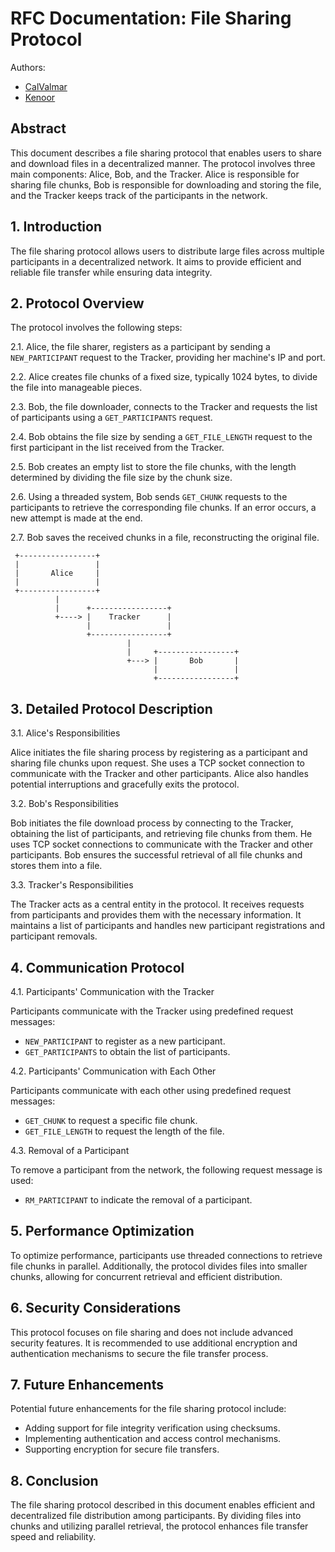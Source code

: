 # RFC Documentation: File Sharing Protocol

Authors:
- [CalValmar](https://github.com/CalValmar)
- [Kenoor](https://github.com/bxsic-fr)

## Abstract

This document describes a file sharing protocol that enables users to share and download files in a decentralized manner. The protocol involves three main components: Alice, Bob, and the Tracker. Alice is responsible for sharing file chunks, Bob is responsible for downloading and storing the file, and the Tracker keeps track of the participants in the network.

## 1. Introduction

The file sharing protocol allows users to distribute large files across multiple participants in a decentralized network. It aims to provide efficient and reliable file transfer while ensuring data integrity.

## 2. Protocol Overview

The protocol involves the following steps:

2.1. Alice, the file sharer, registers as a participant by sending a `NEW_PARTICIPANT` request to the Tracker, providing her machine's IP and port.

2.2. Alice creates file chunks of a fixed size, typically 1024 bytes, to divide the file into manageable pieces.

2.3. Bob, the file downloader, connects to the Tracker and requests the list of participants using a `GET_PARTICIPANTS` request.

2.4. Bob obtains the file size by sending a `GET_FILE_LENGTH` request to the first participant in the list received from the Tracker.

2.5. Bob creates an empty list to store the file chunks, with the length determined by dividing the file size by the chunk size.

2.6. Using a threaded system, Bob sends `GET_CHUNK` requests to the participants to retrieve the corresponding file chunks. If an error occurs, a new attempt is made at the end.

2.7. Bob saves the received chunks in a file, reconstructing the original file.

```
 +-----------------+
 |                 |
 |       Alice     |
 |                 |
 +-----------------+
          |
          |      +-----------------+
          +----> |    Tracker      |
                 |                 |
                 +-----------------+
                          |
                          |     +-----------------+
                          +---> |       Bob       |
                                |                 |
                                +-----------------+
```


## 3. Detailed Protocol Description

3.1. Alice's Responsibilities

Alice initiates the file sharing process by registering as a participant and sharing file chunks upon request. She uses a TCP socket connection to communicate with the Tracker and other participants. Alice also handles potential interruptions and gracefully exits the protocol.

3.2. Bob's Responsibilities

Bob initiates the file download process by connecting to the Tracker, obtaining the list of participants, and retrieving file chunks from them. He uses TCP socket connections to communicate with the Tracker and other participants. Bob ensures the successful retrieval of all file chunks and stores them into a file.

3.3. Tracker's Responsibilities

The Tracker acts as a central entity in the protocol. It receives requests from participants and provides them with the necessary information. It maintains a list of participants and handles new participant registrations and participant removals.

## 4. Communication Protocol

4.1. Participants' Communication with the Tracker

Participants communicate with the Tracker using predefined request messages:
- `NEW_PARTICIPANT` to register as a new participant.
- `GET_PARTICIPANTS` to obtain the list of participants.

4.2. Participants' Communication with Each Other

Participants communicate with each other using predefined request messages:
- `GET_CHUNK` to request a specific file chunk.
- `GET_FILE_LENGTH` to request the length of the file.

4.3. Removal of a Participant

To remove a participant from the network, the following request message is used:
- `RM_PARTICIPANT` to indicate the removal of a participant.

## 5. Performance Optimization

To optimize performance, participants use threaded connections to retrieve file chunks in parallel. Additionally, the protocol divides files into smaller chunks, allowing for concurrent retrieval and efficient distribution.

## 6. Security Considerations

This protocol focuses on file sharing and does not include advanced security features. It is recommended to use additional encryption and authentication mechanisms to secure the file transfer process.

## 7. Future Enhancements

Potential future enhancements for the file sharing protocol include:
- Adding support for file integrity verification using checksums.
- Implementing authentication and access control mechanisms.
- Supporting encryption for secure file transfers.

## 8. Conclusion

The file sharing protocol described in this document enables efficient and decentralized file distribution among participants. By dividing files into chunks and utilizing parallel retrieval, the protocol enhances file transfer speed and reliability.
